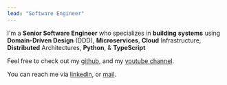 ```yaml
---
lead: "Software Engineer"
---
```


I'm a **Senior Software Engineer** who specializes in **building systems** using **Domain-Driven Design** (DDD), **Microservices**, **Cloud** Infrastructure, **Distributed** Architectures, **Python**, & **TypeScript**

Feel free to check out my [github](https://github.com/gastonoterom), and my [youtube channel](https://www.youtube.com/@gastonoterocode).

You can reach me via [linkedin](https://www.linkedin.com/in/gaston-otero/), or [mail](mailto:mail@gastonotero.com).
